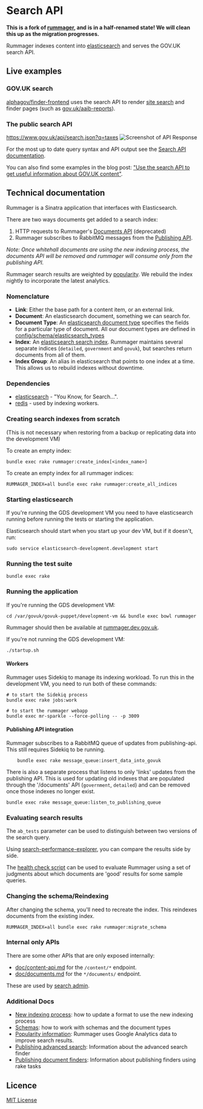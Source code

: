# Search API

**This is a fork of [rummager](https://github.com/alphagov/rummager), and is in a half-renamed state!  We will clean this up as the migration progresses.**

Rummager indexes content into [elasticsearch](https://www.elastic.co/products/elasticsearch) and serves the GOV.UK search API.

## Live examples

### GOV.UK search
[alphagov/finder-frontend](https://github.com/alphagov/finder-frontend) uses
the search API to render [site search](https://www.gov.uk/search) and finder pages (such as [gov.uk/aaib-reports](https://www.gov.uk/aaib-reports)).

### The public search API
https://www.gov.uk/api/search.json?q=taxes
![Screenshot of API Response](doc/api-screenshot.png)

For the most up to date query syntax and API output see the [Search API documentation](https://docs.publishing.service.gov.uk/apis/search/search-api.html).

You can also find some examples in the blog post: ["Use the search API to get useful information about GOV.UK content"](https://gdsdata.blog.gov.uk/2016/05/26/use-the-search-api-to-get-useful-information-about-gov-uk-content/).

## Technical documentation

Rummager is a Sinatra application that interfaces with Elasticsearch.

There are two ways documents get added to a search index:

1. HTTP requests to Rummager's [Documents API](doc/documents.md) (deprecated)
2. Rummager subscribes to RabbitMQ messages from the
	 [Publishing API](https://github.com/alphagov/publishing-api).

*Note: Once whitehall documents are using the new indexing process, the documents API will be removed and rummager will consume only
from the publishing API.*

Rummager search results are weighted by [popularity](doc/popularity.md). We
rebuild the index nightly to incorporate the latest analytics.

### Nomenclature

- **Link**: Either the base path for a content item, or an external link.
- **Document**: An elasticsearch document, something we can search for.
- **Document Type**: An [elasticsearch document
	type](https://www.elastic.co/guide/en/elasticsearch/guide/current/mapping.html)
	specifies the fields for a particular type of document. All our document
	types are defined in
	[config/schema/elasticsearch_types](config/schema/elasticsearch_types)
- **Index**: An [elasticsearch search
	index](https://www.elastic.co/blog/what-is-an-elasticsearch-index). Rummager
	maintains several separate indices (`detailed`, `government` and `govuk`), 
	but searches return documents from all of them.
- **Index Group**: An alias in elasticsearch that points to one index at a
	time. This allows us to rebuild indexes without downtime.
  
### Dependencies

- [elasticsearch](https://github.com/elastic/elasticsearch) - "You Know, for Search...".
- [redis](https://github.com/redis/redis) - used by indexing workers.

### Creating search indexes from scratch
(This is not necessary when restoring from a backup or replicating data into the development VM)

To create an empty index:

    bundle exec rake rummager:create_index[<index_name>]

To create an empty index for all rummager indices:

    RUMMAGER_INDEX=all bundle exec rake rummager:create_all_indices

### Starting elasticsearch
If you're running the GDS development VM you need to have elasticsearch running before running the tests or starting the application.

Elasticsearch should start when you start up your dev VM, but if it doesn't, run:

	sudo service elasticsearch-development.development start

### Running the test suite

    bundle exec rake

### Running the application

If you're running the GDS development VM:

    cd /var/govuk/govuk-puppet/development-vm && bundle exec bowl rummager

Rummager should then be available at
[rummager.dev.gov.uk](http://rummager.dev.gov.uk/search.json?q=taxes).

If you're not running the GDS development VM:

    ./startup.sh

#### Workers
Rummager uses Sidekiq to manage its indexing workload. To run
this in the development VM, you need to run both of these commands:

    # to start the Sidekiq process
    bundle exec rake jobs:work

    # to start the rummager webapp
    bundle exec mr-sparkle --force-polling -- -p 3009

#### Publishing API integration
Rummager subscribes to a RabbitMQ queue of updates from publishing-api. This still requires Sidekiq to be running.

		bundle exec rake message_queue:insert_data_into_govuk

There is also a separate process that listens to only 'links' updates from the publishing API. This is used for updating old indexes that are populated through the '/documents' API (`government`, `detailed`) and can be removed once those indexes no longer exist.

    bundle exec rake message_queue:listen_to_publishing_queue


### Evaluating search results
The `ab_tests` parameter can be used to distinguish between two versions of
the search query.

Using [search-performance-explorer](https://github.com/alphagov/search-performance-explorer),
you can compare the results side by side.

The [health check script](https://github.com/alphagov/search-performance-explorer/blob/master/health-check.md)
can be used to evaluate Rummager using a set of judgments about which documents
are 'good' results for some sample queries.

### Changing the schema/Reindexing

After changing the schema, you'll need to recreate the index. This reindexes documents from the existing index.

    RUMMAGER_INDEX=all bundle exec rake rummager:migrate_schema

### Internal only APIs

There are some other APIs that are only exposed internally:

- [doc/content-api.md](doc/content-api.md) for the `/content/*` endpoint.
- [doc/documents.md](doc/documents.md) for the `*/documents/` endpoint.

These are used by [search admin](https://github.com/alphagov/search-admin/).

### Additional Docs

- [New indexing process](doc/new-indexing-process.md): how to update a format to use the new indexing process
- [Schemas](doc/schemas.md): how to work with schemas and the document types
- [Popularity information](doc/popularity.md): Rummager uses Google Analytics
	data to improve search results.
- [Publishing advanced search](doc/advanced-search.md): Information about the advanced search finder
- [Publishing document finders](doc/publishing-finders.md): Information about publishing finders using rake tasks

## Licence

[MIT License](LICENCE.txt)
